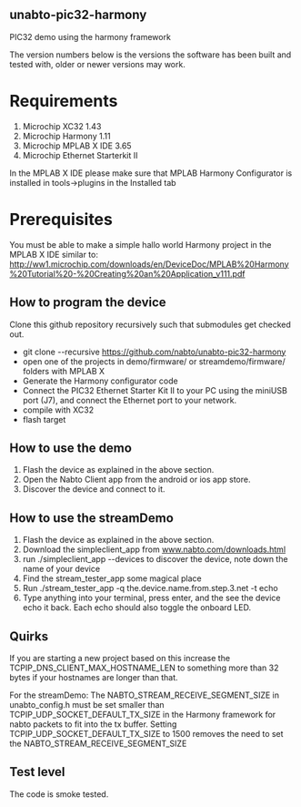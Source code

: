 ## unabto-pic32-harmony
PIC32 demo using the harmony framework


The version numbers below is the versions the software has been built
and tested with, older or newer versions may work.

# Requirements
  1. Microchip XC32 1.43
  2. Microchip Harmony 1.11
  3. Microchip MPLAB X IDE 3.65
  4. Microchip Ethernet Starterkit II

In the MPLAB X IDE please make sure that MPLAB Harmony Configurator is installed in tools->plugins in the Installed tab

# Prerequisites
You must be able to make a simple hallo world Harmony project in the MPLAB X IDE similar to:
http://ww1.microchip.com/downloads/en/DeviceDoc/MPLAB%20Harmony%20Tutorial%20-%20Creating%20an%20Application_v111.pdf

## How to program the device

Clone this github repository recursively such that submodules get checked out.

  * git clone --recursive https://github.com/nabto/unabto-pic32-harmony
  * open one of the projects in demo/firmware/ or streamdemo/firmware/ folders with MPLAB X
  * Generate the Harmony configurator code
  * Connect the PIC32 Ethernet Starter Kit II to your PC using the miniUSB port (J7), and connect the Ethernet port to your network.
  * compile with XC32
  * flash target
  
## How to use the demo

  1. Flash the device as explained in the above section. 
  2. Open the Nabto Client app from the android or ios app store.
  3. Discover the device and connect to it.

## How to use the streamDemo

  1. Flash the device as explained in the above section.
  2. Download the simpleclient_app from www.nabto.com/downloads.html
  3. run ./simpleclient_app --devices to discover the device, note down the name of your device
  4. Find the stream_tester_app some magical place
  5. Run ./stream_tester_app -q the.device.name.from.step.3.net -t echo
  6. Type anything into your terminal, press enter, and the see the device echo it back. Each echo should also toggle the onboard LED.

## Quirks

If you are starting a new project based on this increase 
the TCPIP_DNS_CLIENT_MAX_HOSTNAME_LEN to something more than 32 bytes 
if your hostnames are longer than that.

For the streamDemo: The NABTO_STREAM_RECEIVE_SEGMENT_SIZE in unabto_config.h must be set smaller than TCPIP_UDP_SOCKET_DEFAULT_TX_SIZE in the Harmony framework for nabto packets to fit into the tx buffer. Setting TCPIP_UDP_SOCKET_DEFAULT_TX_SIZE to 1500 removes the need to set the NABTO_STREAM_RECEIVE_SEGMENT_SIZE

## Test level

The code is smoke tested.


